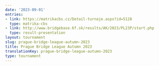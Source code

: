 ```yaml
---
date: '2023-09-01'
entries:
- link: https://matrikacbs.cz/Detail-turnaje.aspx?id=5128
  type: matrika-cbs
- link: http://www.bridgebase.6f.sk/results/AK/2023/PL23P/start.php
  type: result-presentation
layout: tournament
slug: prague-bridge-league-autumn-2023
title: Prague Bridge League Autumn 2023
translationKey: prague-bridge-league-autumn-2023
type: tournament
---
```


